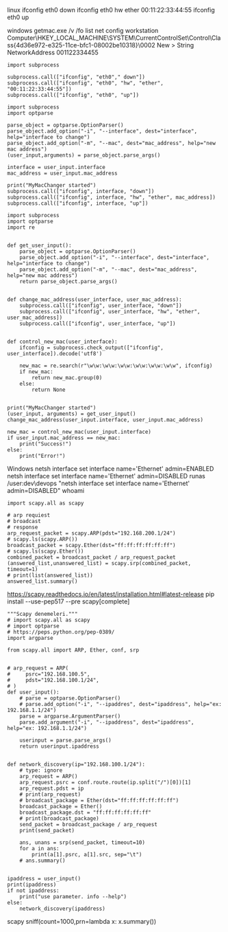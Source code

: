 linux
ifconfig eth0 down
ifconfig eth0 hw ether 00:11:22:33:44:55
ifconfig eth0 up

windows
getmac.exe /v /fo list
net config workstation
Computer\HKEY_LOCAL_MACHINE\SYSTEM\CurrentControlSet\Control\Class\{4d36e972-e325-11ce-bfc1-08002be10318}\0002
New > String
NetworkAddress 001122334455

```
import subprocess

subprocess.call(["ifconfig", "eth0"," down"])
subprocess.call(["ifconfig", "eth0", "hw", "ether", "00:11:22:33:44:55"])
subprocess.call(["ifconfig", "eth0", "up"])
```

```
import subprocess
import optparse

parse_object = optparse.OptionParser()
parse_object.add_option("-i", "--interface", dest="interface", help="interface to change")
parse_object.add_option("-m", "--mac", dest="mac_address", help="new mac address")
(user_input,arguments) = parse_object.parse_args()

interface = user_input.interface
mac_address = user_input.mac_address

print("MyMacChanger started")
subprocess.call(["ifconfig", interface, "down"])
subprocess.call(["ifconfig", interface, "hw", "ether", mac_address])
subprocess.call(["ifconfig", interface, "up"])
```

```
import subprocess
import optparse
import re


def get_user_input():
    parse_object = optparse.OptionParser()
    parse_object.add_option("-i", "--interface", dest="interface", help="interface to change")
    parse_object.add_option("-m", "--mac", dest="mac_address", help="new mac address")
    return parse_object.parse_args()


def change_mac_address(user_interface, user_mac_address):
    subprocess.call(["ifconfig", user_interface, "down"])
    subprocess.call(["ifconfig", user_interface, "hw", "ether", user_mac_address])
    subprocess.call(["ifconfig", user_interface, "up"])


def control_new_mac(user_interface):
    ifconfig = subprocess.check_output(["ifconfig", user_interface]).decode('utf8')

    new_mac = re.search(r"\w\w:\w\w:\w\w:\w\w:\w\w:\w\w", ifconfig)
    if new_mac:
        return new_mac.group(0)
    else:
        return None


print("MyMacChanger started")
(user_input, arguments) = get_user_input()
change_mac_address(user_input.interface, user_input.mac_address)

new_mac = control_new_mac(user_input.interface)
if user_input.mac_address == new_mac:
    print("Success!")
else:
    print("Error!")
```

Windows
netsh interface set interface name='Ethernet' admin=ENABLED
netsh interface set interface name='Ethernet' admin=DISABLED
runas /user:dev\devops "netsh interface set interface name='Ethernet' admin=DISABLED"
whoami

```
import scapy.all as scapy

# arp requiest
# broadcast
# response
arp_request_packet = scapy.ARP(pdst="192.168.200.1/24")
# scapy.ls(scapy.ARP())
broadcast_packet = scapy.Ether(dst="ff:ff:ff:ff:ff:ff")
# scapy.ls(scapy.Ether())
combined_packet = broadcast_packet / arp_request_packet
(answered_list,unanswered_list) = scapy.srp(combined_packet, timeout=1)
# print(list(answered_list))
answered_list.summary()
```

https://scapy.readthedocs.io/en/latest/installation.html#latest-release
pip install --use-pep517 --pre scapy[complete]

```
"""Scapy denemeleri."""
# import scapy.all as scapy
# import optparse
# https://peps.python.org/pep-0389/
import argparse

from scapy.all import ARP, Ether, conf, srp


# arp_request = ARP(
#     psrc="192.168.100.5",
#     pdst="192.168.100.1/24",
# )
def user_input():
    # parse = optparse.OptionParser()
    # parse.add_option("-i", "--ipaddres", dest="ipaddress", help="ex: 192.168.1.1/24")
    parse = argparse.ArgumentParser()
    parse.add_argument("-i", "--ipaddress", dest="ipaddress", help="ex: 192.168.1.1/24")

    userinput = parse.parse_args()
    return userinput.ipaddress


def network_discovery(ip="192.168.100.1/24"):
    # type: ignore
    arp_request = ARP()
    arp_request.psrc = conf.route.route(ip.split("/")[0])[1]
    arp_request.pdst = ip
    # print(arp_request)
    # broadcast_package = Ether(dst="ff:ff:ff:ff:ff:ff")
    broadcast_package = Ether()
    broadcast_package.dst = "ff:ff:ff:ff:ff:ff"
    # print(broadcast_package)
    send_packet = broadcast_package / arp_request
    print(send_packet)

    ans, unans = srp(send_packet, timeout=10)
    for a in ans:
        print(a[1].psrc, a[1].src, sep="\t")
    # ans.summary()


ipaddress = user_input()
print(ipaddress)
if not ipaddress:
    print("use parameter. info --help")
else:
    network_discovery(ipaddress)
```

scapy
sniff(count=1000,prn=lambda x: x.summary())
